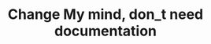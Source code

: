 ---
title: Change My mind, don_t need documentation
image: assets/images/memes/Change-My-mind-don_t-need-documentation.png
---